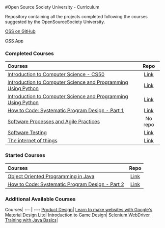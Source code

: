#Open Source Society University - Curriculum

Repository containing all the projects completed following the courses suggested by the OpenSourceSociety University.

[OSS on GitHub](https://github.com/open-source-society/computer-science)

[OSS App](https://ossu.firebaseapp.com/#/profile/github:7750769)

### Completed Courses

Courses | Repo
:-- | :--:
[Introduction to Computer Science - CS50](https://www.edx.org/course/introduction-computer-science-harvardx-cs50x#!)| [Link](https://github.com/NicolaFerracin/oss/tree/master/Introduction%20to%20Computer%20Science)
[Introduction to Computer Science and Programming Using Python](https://www.edx.org/course/introduction-computer-science-mitx-6-00-1x-8#!)| [Link](https://github.com/NicolaFerracin/oss/tree/master/Introduction%20to%20Computer%20Science%20and%20Programming%20Using%20Python)
[Introduction to Computer Science and Programming Using Python](https://www.edx.org/course/introduction-computer-science-mitx-6-00-1x-8#!)| [Link](https://github.com/NicolaFerracin/oss/tree/master/Introduction%20to%20Computer%20Science%20and%20Programming%20Using%20Python)
[How to Code: Systematic Program Design - Part 1](https://www.edx.org/course/how-code-systematic-program-design-part-ubcx-spd1x)| [Link](https://github.com/NicolaFerracin/oss/tree/master/How%20to%20Code%20Systematic%20Program%20Design%20-%20Part%201)
[Software Processes and Agile Practices](https://www.coursera.org/learn/software-processes-and-agile-practices)| No repo
[Software Testing](https://www.udacity.com/course/software-testing--cs258)|[Link](https://github.com/NicolaFerracin/oss/tree/master/Software%20Testing)
[The internet of things](https://www.futurelearn.com/courses/internet-of-things)|[Link](https://github.com/NicolaFerracin/oss/tree/master/The%20Internet%20of%20Things)

### Started Courses

Courses| Repo
:-- | :--:
[Object Oriented Programming in Java](https://www.coursera.org/learn/object-oriented-java)|[Link](https://github.com/NicolaFerracin/oss/tree/master/Object%20Oriented%20Programming%20in%20Java)
[How to Code: Systematic Program Design - Part 2](https://www.edx.org/course/how-code-systematic-program-design-part-ubcx-spd2x)|[Link](https://github.com/NicolaFerracin/oss/tree/master/How%20to%20Code%20Systematic%20Program%20Design%20-%20Part%202)


### Additional Available Courses

Courses|
:-- | :--:
[Product Design](https://www.udacity.com/course/viewer#!/c-ud509/l-4290398958/m-4301098544)|
[Learn to make websites with Google's Material Design Lite](https://www.udemy.com/learn-googles-material-design-lite/)|
[Introduction to Game Design](https://www.edx.org/course/introduction-game-design-mitx-11-126x-0)|
[Selenium WebDriver Training with Java Basics](https://www.udemy.com/selenium-training/)|
